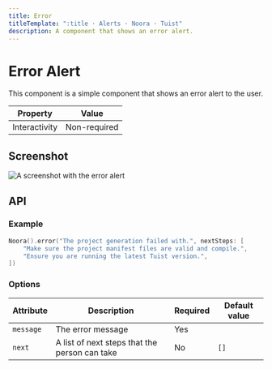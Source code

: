 ```yaml
---
title: Error
titleTemplate: ":title · Alerts · Noora · Tuist"
description: A component that shows an error alert.
---
```


# Error Alert

This component is a simple component that shows an error alert to the user.

| Property | Value |
| --- | --- |
| Interactivity | Non-required |

## Screenshot

![A screenshot with the error alert](/components/alert/error.png)

## API

### Example

```swift
Noora().error("The project generation failed with.", nextSteps: [
    "Make sure the project manifest files are valid and compile.",
    "Ensure you are running the latest Tuist version.",
])
```

### Options

| Attribute | Description | Required | Default value |
| --- | --- | --- | --- |
| `message` | The error message | Yes | |
| `next` | A list of next steps that the person can take | No | `[]` |

